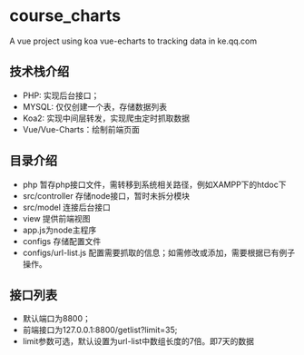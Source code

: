 # course_charts
A vue project using koa vue-echarts to tracking data in ke.qq.com
## 技术栈介绍
- PHP: 实现后台接口；
- MYSQL: 仅仅创建一个表，存储数据列表
- Koa2: 实现中间层转发，实现爬虫定时抓取数据
- Vue/Vue-Charts：绘制前端页面

## 目录介绍
- php 暂存php接口文件，需转移到系统相关路径，例如XAMPP下的htdoc下
- src/controller 存储node接口，暂时未拆分模块
- src/model 连接后台接口
- view 提供前端视图
- app.js为node主程序
- configs 存储配置文件
- configs/url-list.js 配置需要抓取的信息；如需修改或添加，需要根据已有例子操作。

## 接口列表
- 默认端口为8800；
- 前端接口为127.0.0.1:8800/getlist?limit=35;
- limit参数可选，默认设置为url-list中数组长度的7倍。即7天的数据


